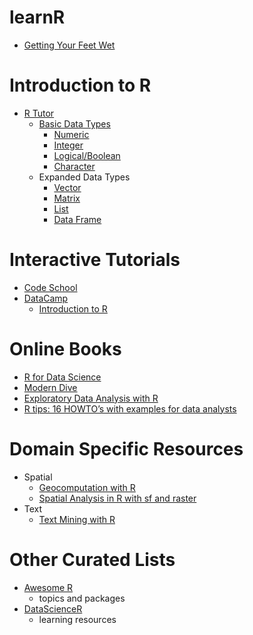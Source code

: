 # learnR

* [Getting Your Feet Wet](https://github.com/MIIS-META-Lab/learnR/blob/master/basics.md)

# Introduction to R

* [R Tutor](http://www.r-tutor.com/r-introduction)
    + [Basic Data Types](http://www.r-tutor.com/r-introduction/basic-data-types)
        + [Numeric](http://www.r-tutor.com/r-introduction/basic-data-types/numeric)
        + [Integer](http://www.r-tutor.com/r-introduction/basic-data-types/integer)
        + [Logical/Boolean](http://www.r-tutor.com/r-introduction/basic-data-types/logical)
        + [Character](http://www.r-tutor.com/r-introduction/basic-data-types/character)
    + Expanded Data Types
        + [Vector](http://www.r-tutor.com/r-introduction/vector)
        + [Matrix](http://www.r-tutor.com/r-introduction/matrix)
        + [List](http://www.r-tutor.com/r-introduction/list)
        + [Data Frame](http://www.r-tutor.com/r-introduction/data-frame)
        
# Interactive Tutorials

* [Code School](http://tryr.codeschool.com/)
* [DataCamp](https://www.datacamp.com/)
    + [Introduction to R](https://www.datacamp.com/courses/free-introduction-to-r)
    
# Online Books

* [R for Data Science](http://r4ds.had.co.nz/)
* [Modern Dive](http://moderndive.com/)
* [Exploratory Data Analysis with R](https://bookdown.org/rdpeng/exdata/)
* [R tips: 16 HOWTO’s with examples for data analysts](https://bookdown.org/lyzhang10/lzhang_r_tips_book/)

# Domain Specific Resources

* Spatial
    + [Geocomputation with R](https://bookdown.org/robinlovelace/geocompr/)
    + [Spatial Analysis in R with sf and raster](https://www.datacamp.com/courses/spatial-analysis-in-r-with-sf-and-raster)
* Text
    + [Text Mining with R](https://www.tidytextmining.com/)

# Other Curated Lists

* [Awesome R](https://github.com/qinwf/awesome-R)
    + topics and packages
* [DataScienceR](https://github.com/ujjwalkarn/DataScienceR)
    + learning resources
